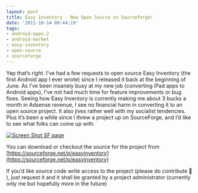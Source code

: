 ```yaml
---
layout: post
title: Easy Inventory - Now Open Source on Sourceforge!
date: '2011-10-14 09:44:19'
tags:
- android-apps-2
- android-market
- easy-inventory
- open-source
- sourceforge
---
```



Yep that’s right. I’ve had a few requests to open source Easy Inventory (the first Android app I ever wrote) since I released it back at the beginning of June. As I’ve been insanely busy at my new job (converting iPad apps to Android apps), I’ve not had much time for feature improvements or bug fixes. Seeing how Easy Inventory is currently making me about 3 bucks a month in Adsense revenue, I see no financial harm in converting it to an open source project. It also jives rather well with my socialist tendencies. Plus it’s been a while since I threw a project up on SourceForge, and I’d like to see what folks can come up with.

[![](http://66.147.244.180/~hunterda/content/images/2011/10/Screen-Shot-2011-10-14-at-9.42.57-AM1-1024x254.png "Screen Shot SF page")](http://66.147.244.180/~hunterda/content/images/2011/10/Screen-Shot-2011-10-14-at-9.42.57-AM1.png)

You can download or checkout the source for the project from [https://sourceforge.net/p/easyinventory](https://sourceforge.net/p/easyinventory)

If you’d like source code write access to the project (please do contribute 🙂 ), just request it and it shall be granted by a project administrator (currently only me but hopefully more in the future)


